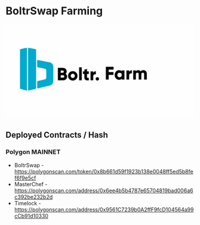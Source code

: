 # BoltrSwap Farming
![BoltrFarm](https://github.com/boltrswap/Boltr-Farm/blob/main/Boltr%20Farm.jpg) 

## Deployed Contracts / Hash

### Polygon MAINNET
- BoltrSwap - https://polygonscan.com/token/0x8b661d59f1923b138e0048ff5ed5b8fef6f9e5cf
- MasterChef - https://polygonscan.com/address/0x6ee4b5b4787e65704819bad006a6c392be232b2d
- Timelock - https://polygonscan.com/address/0x9561C7239b0A2ffF9fcD104564a99cCb91d10330
